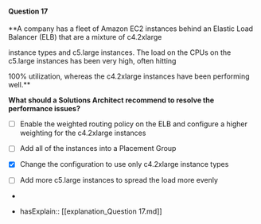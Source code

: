 #### Question  17

**A company has a fleet of Amazon EC2 instances behind an Elastic Load Balancer (ELB) that are a mixture of c4.2xlarge

instance types and c5.large instances. The load on the CPUs on the c5.large instances has been very high, often hitting

100% utilization, whereas the c4.2xlarge instances have been performing well.**

**What should a Solutions Architect recommend to resolve the performance issues?**

- [ ] Enable the weighted routing policy on the ELB and configure a higher weighting for the c4.2xlarge instances

- [ ] Add all of the instances into a Placement Group

- [x] Change the configuration to use only c4.2xlarge instance types

- [ ] Add more c5.large instances to spread the load more evenly

*

- hasExplain:: [[explanation_Question  17.md]]
